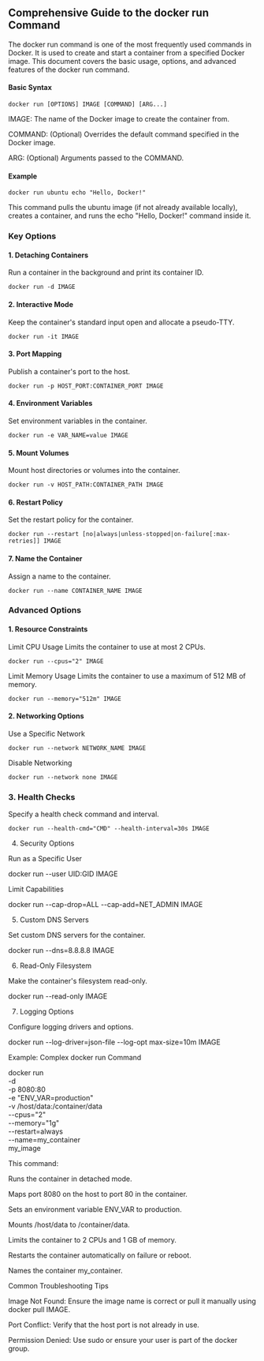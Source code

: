 ## Comprehensive Guide to the docker run Command

The docker run command is one of the most frequently used commands in Docker. It is used to create and start a container from a specified Docker image. This document covers the basic usage, options, and advanced features of the docker run command.

#### Basic Syntax
```
docker run [OPTIONS] IMAGE [COMMAND] [ARG...]
```

IMAGE: The name of the Docker image to create the container from.

COMMAND: (Optional) Overrides the default command specified in the Docker image.

ARG: (Optional) Arguments passed to the COMMAND.

#### Example
```
docker run ubuntu echo "Hello, Docker!"
```
This command pulls the ubuntu image (if not already available locally), creates a container, and runs the echo "Hello, Docker!" command inside it.

### Key Options

#### 1. Detaching Containers
Run a container in the background and print its container ID.
```
docker run -d IMAGE
```

#### 2. Interactive Mode
Keep the container's standard input open and allocate a pseudo-TTY.
```
docker run -it IMAGE
```

#### 3. Port Mapping
Publish a container's port to the host.
```
docker run -p HOST_PORT:CONTAINER_PORT IMAGE
```

#### 4. Environment Variables
Set environment variables in the container.
```
docker run -e VAR_NAME=value IMAGE
```

#### 5. Mount Volumes
Mount host directories or volumes into the container.
```
docker run -v HOST_PATH:CONTAINER_PATH IMAGE
```

#### 6. Restart Policy
Set the restart policy for the container.
```
docker run --restart [no|always|unless-stopped|on-failure[:max-retries]] IMAGE
```

#### 7. Name the Container
Assign a name to the container.
```
docker run --name CONTAINER_NAME IMAGE
```

### Advanced Options

#### 1. Resource Constraints
Limit CPU Usage
Limits the container to use at most 2 CPUs.
```
docker run --cpus="2" IMAGE
```

Limit Memory Usage
Limits the container to use a maximum of 512 MB of memory.
```
docker run --memory="512m" IMAGE
```

#### 2. Networking Options
Use a Specific Network
```
docker run --network NETWORK_NAME IMAGE
```

Disable Networking
```
docker run --network none IMAGE
```

### 3. Health Checks
Specify a health check command and interval.
```
docker run --health-cmd="CMD" --health-interval=30s IMAGE
```

4. Security Options

Run as a Specific User

docker run --user UID:GID IMAGE

Limit Capabilities

docker run --cap-drop=ALL --cap-add=NET_ADMIN IMAGE

5. Custom DNS Servers

Set custom DNS servers for the container.

docker run --dns=8.8.8.8 IMAGE

6. Read-Only Filesystem

Make the container's filesystem read-only.

docker run --read-only IMAGE

7. Logging Options

Configure logging drivers and options.

docker run --log-driver=json-file --log-opt max-size=10m IMAGE

Example: Complex docker run Command

docker run \
  -d \
  -p 8080:80 \
  -e "ENV_VAR=production" \
  -v /host/data:/container/data \
  --cpus="2" \
  --memory="1g" \
  --restart=always \
  --name=my_container \
  my_image

This command:

Runs the container in detached mode.

Maps port 8080 on the host to port 80 in the container.

Sets an environment variable ENV_VAR to production.

Mounts /host/data to /container/data.

Limits the container to 2 CPUs and 1 GB of memory.

Restarts the container automatically on failure or reboot.

Names the container my_container.

Common Troubleshooting Tips

Image Not Found: Ensure the image name is correct or pull it manually using docker pull IMAGE.

Port Conflict: Verify that the host port is not already in use.

Permission Denied: Use sudo or ensure your user is part of the docker group.